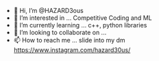 - 👋 Hi, I’m @HAZARD3ous
- 👀 I’m interested in ... Competitive Coding and ML
- 🌱 I’m currently learning ... c++, python libraries
- 💞️ I’m looking to collaborate on ...
- 📫 How to reach me ... slide into my dm https://www.instagram.com/hazard30us/

<!---
HAZARD3ous/HAZARD3ous is a ✨ special ✨ repository because its `README.md` (this file) appears on your GitHub profile.
You can click the Preview link to take a look at your changes.
--->
